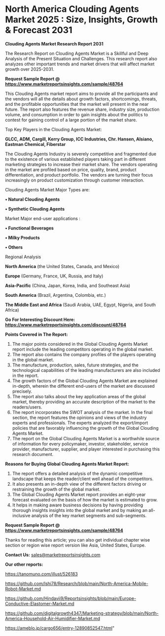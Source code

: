 # North America Clouding Agents Market 2025 : Size, Insights, Growth & Forecast 2031

<strong>Clouding Agents Market Research Report 2031</strong>

The Research Report on Clouding Agents Market is a Skillful and Deep Analysis of the Present Situation and Challenges. This research report also analyzes other important trends and market drivers that will affect market growth over 2025-2031.

<strong>Request Sample Report @ <a href=https://www.marketreportsinsights.com/sample/48764>https://www.marketreportsinsights.com/sample/48764</a></strong>

This Clouding Agents market report aims to provide all the participants and the vendors will all the details about growth factors, shortcomings, threats, and the profitable opportunities that the market will present in the near future. The report also features the revenue share, industry size, production volume, and consumption in order to gain insights about the politics to contest for gaining control of a large portion of the market share.

Top Key Players in the Clouding Agents Market:

<strong>GLCC, ADM, Cargill, Kerry Group, ICC Industries, Chr. Hansen, Alsiano, Eastman Chemical, Fiberstar</strong>

The Clouding Agents Industry is severely competitive and fragmented due to the existence of various established players taking part in different marketing strategies to increase their market share. The vendors operating in the market are profiled based on price, quality, brand, product differentiation, and product portfolio. The vendors are turning their focus increasingly on product customization through customer interaction.

Clouding Agents Market Major Types are:

<strong>•  Natural Clouding Agents

•  Synthetic Clouding Agents</strong>

Market Major end-user applications :

<strong>•  Functional Beverages

•  Milky Products

•  Others</strong>

Regional Analysis

</u><strong><b>North America</b></strong> (the United States, Canada, and Mexico)

<strong><b>Europe </b></strong>(Germany, France, UK, Russia, and Italy)

<strong><b>Asia-Pacific</b></strong> (China, Japan, Korea, India, and Southeast Asia)

<strong><b>South America</b></strong> (Brazil, Argentina, Colombia, etc.)

<strong><b>The Middle East and Africa</b></strong> (Saudi Arabia, UAE, Egypt, Nigeria, and South Africa)

<strong>Go For Interesting Discount Here: <a href=https://www.marketreportsinsights.com/discount/48764>https://www.marketreportsinsights.com/discount/48764</a></strong>

<strong>Points Covered in The Report:</strong>
<ol>
  <li>The major points considered in the Global Clouding Agents Market report include the leading competitors operating in the global market.</li>
  <li>The report also contains the company profiles of the players operating in the global market.</li>
  <li>The manufacture, production, sales, future strategies, and the technological capabilities of the leading manufacturers are also included in the report.</li>
  <li>The growth factors of the Global Clouding Agents Market are explained in-depth, wherein the different end-users of the market are discussed precisely.</li>
  <li>The report also talks about the key application areas of the global market, thereby providing an accurate description of the market to the readers/users.</li>
  <li>The report incorporates the SWOT analysis of the market. In the final section, the report features the opinions and views of the industry experts and professionals. The experts analyzed the export/import policies that are favorably influencing the growth of the Global Clouding Agents Market.</li>
  <li>The report on the Global Clouding Agents Market is a worthwhile source of information for every policymaker, investor, stakeholder, service provider, manufacturer, supplier, and player interested in purchasing this research document.</li>
</ol>
<strong>Reasons for Buying Global Clouding Agents Market Report:</strong>

<ol>
  <li>The report offers a detailed analysis of the dynamic competitive landscape that keeps the reader/client well ahead of the competitors.</li>
  <li>It also presents an in-depth view of the different factors driving or restraining the growth of the global market.</li>
  <li>The Global Clouding Agents Market report provides an eight-year forecast evaluated on the basis of how the market is estimated to grow.</li>
  <li>It helps in making aware business decisions by having providing thorough insights insights into the global market and by making an all-inclusive analysis of the key market segments and sub-segments.</li>
</ol>
<strong>Request Sample Report @ <a href=https://www.marketreportsinsights.com/sample/48764>https://www.marketreportsinsights.com/sample/48764</a></strong>


Thanks for reading this article; you can also get individual chapter wise section or region wise report version like Asia, United States, Europe.

<strong>Contact Us:</strong>
sales@marketreportsinsights.com

<strong>Our other reports:</strong>

<a href=https://tanomuno.com/illust/526183>https://tanomuno.com/illust/526183</a>

<a href=https://github.com/Ishi78/Research/blob/main/North-America-Mobile-Robot-Market.md>https://github.com/Ishi78/Research/blob/main/North-America-Mobile-Robot-Market.md</a>

<a href=https://github.com/Hindavii9/Reportsinsights/blob/main/Europe-Conductive-Elastomer-Market.md>https://github.com/Hindavii9/Reportsinsights/blob/main/Europe-Conductive-Elastomer-Market.md</a>

<a href=https://github.com/digitalgrowth4347/Marketing-strategy/blob/main/North-America-Household-Air-Humidifier-Market.md>https://github.com/digitalgrowth4347/Marketing-strategy/blob/main/North-America-Household-Air-Humidifier-Market.md</a>

<a href=https://ameblo.jp/cargo656/entry-12890852547.html>https://ameblo.jp/cargo656/entry-12890852547.html</a>"
